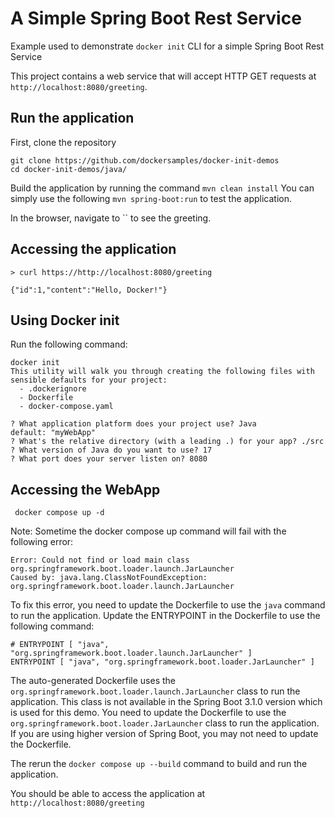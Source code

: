# A Simple Spring Boot Rest Service

Example used to demonstrate `docker init` CLI for a simple Spring Boot Rest Service

This project contains a web service that will accept HTTP GET requests at
`http://localhost:8080/greeting`.


## Run the application

First, clone the repository

```
git clone https://github.com/dockersamples/docker-init-demos
cd docker-init-demos/java/
```
Build the application by running the command `mvn clean install`
You can simply use the following `mvn spring-boot:run` to test the application.

In the browser, navigate to `` to see the greeting.

## Accessing the application

```
> curl https://http://localhost:8080/greeting

{"id":1,"content":"Hello, Docker!"}

```

## Using Docker init

Run the following command:

```
docker init
This utility will walk you through creating the following files with sensible defaults for your project:
  - .dockerignore
  - Dockerfile
  - docker-compose.yaml

? What application platform does your project use? Java
default: "myWebApp"
? What's the relative directory (with a leading .) for your app? ./src
? What version of Java do you want to use? 17
? What port does your server listen on? 8080
```

## Accessing the WebApp

```
 docker compose up -d
```

Note: Sometime the docker compose up command will fail with the following error:

```
Error: Could not find or load main class org.springframework.boot.loader.launch.JarLauncher
Caused by: java.lang.ClassNotFoundException: org.springframework.boot.loader.launch.JarLauncher
```

To fix this error, you need to update the Dockerfile to use the `java` command to run the application.
Update the ENTRYPOINT in the Dockerfile to use the following command:

```
# ENTRYPOINT [ "java", "org.springframework.boot.loader.launch.JarLauncher" ]
ENTRYPOINT [ "java", "org.springframework.boot.loader.JarLauncher" ]
```

The auto-generated Dockerfile uses the `org.springframework.boot.loader.launch.JarLauncher` class to run the application. This class is not available in the Spring Boot 3.1.0 version which is used for this demo. You need to update the Dockerfile to use the `org.springframework.boot.loader.JarLauncher` class to run the application. If you are using higher version of Spring Boot, you may not need to update the Dockerfile.

The rerun the `docker compose up --build` command to build and run the application.

You should be able to access the application at `http://localhost:8080/greeting`

